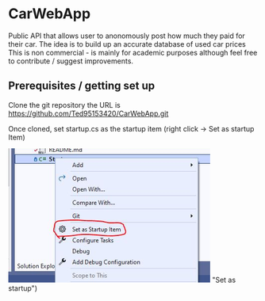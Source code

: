 # CarWebApp
Public API that allows user to anonomously post how much they paid for their car.
The idea is to build up an accurate database of used car prices
This is non commercial - is mainly for academic purposes although feel free to contribute / suggest improvements.


## Prerequisites / getting set up

Clone the git repository the URL is https://github.com/Ted95153420/CarWebApp.git

Once cloned, set startup.cs as the startup item (right click -> Set as startup Item)

![Set as Startup](/ReadMeMedia/README_SetAsStartUp.JPG) "Set as startup")

